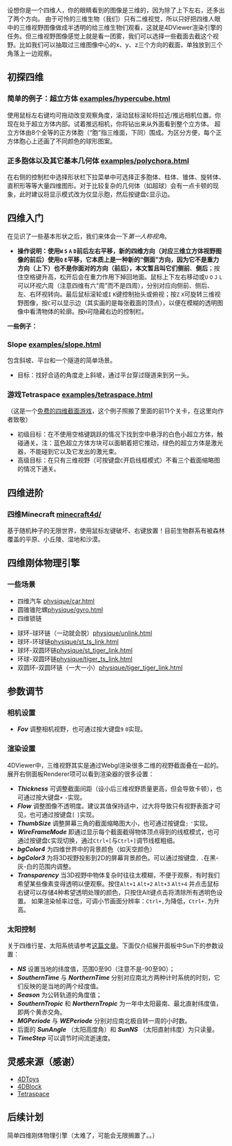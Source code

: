 设想你是一个四维人，你的眼睛看到的图像是三维的，因为除了上下左右，还多出了两个方向。
由于可怜的三维生物（我们）只有二维视觉，所以只好把四维人眼中的三维视野图像做成半透明的给三维生物们观看，这就是4DViewer渲染引擎的任务。但三维视野图像感觉上就是看一团雾，我们可以选择一些截面去截这个视野。比如我们可以抽取过三维图像中心的x、y、z三个方向的截面，单独放到三个角落上一边观察。

## 初探四维

### 简单的例子：超立方体 [examples/hypercube.html](https://wxyhly.github.io/4dViewer/examples/hypercube.html)

使用鼠标左右键均可拖动改变观察角度，滚动鼠标滚轮将拉近/推远相机位置。你现在处于超立方体内部。试着推远相机，你将钻出来从外面看到整个立方体。
超立方体由8个全等的正方体胞（“胞”指三维面，下同）围成。为区分方便，每个正方体胞心上还画了不同颜色的球形图案。

### 正多胞体以及其它基本几何体 [examples/polychora.html](https://wxyhly.github.io/4dViewer/examples/polychora.html)

在右侧的控制栏中选择形状栏下拉菜单中可选择正多胞体、柱体、锥体、旋转体、直积形等等大量四维图形。对于比较复杂的几何体（如超球）会有一点卡顿的现象，此时建议将显示模式改为仅显示胞，然后按键盘`C`显示边。

## 四维入门

在见识了一些基本形状之后，我们来体会一下*第一人称视角*。
- **操作说明：**使用`W` `S` `A` `D`前后左右平移，新的四维方向（对应三维立方体视野图像的前后）使用`Q` `E`平移，它本质上是一种新的“侧面”方向，因为它不是重力方向（上下）也不是你面对的方向（前后），本文暂且叫它们**侧前**、**侧后**；按住空格键升高，松开后会在重力作用下掉回地面。鼠标上下左右移动或`U` `O` `J` `L`可以环视六周（注意四维有六“周”而不是四周），分别对应向侧前、侧后、左、右环视转向。最后鼠标滚轮或`I` `K`键控制抬头或俯视；按`Z` `X`可旋转三维视野图像，按`C`可以显示边（其实画的是每张截面的顶点），以便在模糊的透明图像中看清物体的轮廓。按`H`可隐藏右边的控制栏。

**一些例子：**

### Slope [examples/slope.html](https://wxyhly.github.io/4dViewer/examples/slope.html)
包含斜坡、平台和一个隧道的简单场景。
- 目标：找好合适的角度走上斜坡，通过平台穿过隧道来到另一头。

### 游戏Tetraspace [examples/tetraspace.html](https://wxyhly.github.io/4dViewer/examples/tetraspace.html)
（这是一个[免费的四维截面游戏](https://rantonels.itch.io/brane)，这个例子照搬了里面的前11个关卡，在这里向作者致敬）
+ 初级目标：在不使用空格键跳跃的情况下找到空中悬浮的白色小超立方体，触碰通关。注：蓝色超立方体方块可以面朝着把它推动，绿色的超立方体是激光器，不能碰到它以及它发出的激光束。
+ 高级目标：在只有三维视野（可按键盘`C`开启线框模式）不看三个截面缩略图的情况下通关。

## 四维进阶

### 四维Minecraft [minecraft4d/](https://wxyhly.github.io/4dViewer/minecraft4d/)

基于随机种子的无限世界，使用鼠标左键破坏、右键放置！目前生物群系有被森林覆盖的平原、小丘陵、湿地和沙漠。

## 四维刚体物理引擎

### 一些场景

- 四维汽车 [physique/car.html](https://wxyhly.github.io/4dViewer/physique/car.html)
- 圆锥锥陀螺[physique/gyro.html](https://wxyhly.github.io/4dViewer/physique/gyro.html)
- 四维锁链
 + 球环-球环链（一动就会脱）[physique/unlink.html](https://wxyhly.github.io/4dViewer/physique/unlink.html)
 + 球环-环球链[physique/st_ts_link.html](https://wxyhly.github.io/4dViewer/physique/st_ts_link.html)
 + 球环-双圆环链[physique/st_tiger_link.html](https://wxyhly.github.io/4dViewer/physique/st_tiger_link.html)
 + 环球-双圆环链[physique/tiger_ts_link.html](https://wxyhly.github.io/4dViewer/physique/tiger_ts_link.html)
 + 双圆环-双圆环链（一大一小）[physique/tiger_tiger_link.html](https://wxyhly.github.io/4dViewer/physique/tiger_tiger_link.html)

## 参数调节
### 相机设置
- ***Fov***  调整相机视野，也可通过按大键盘`9` `0`实现。

### 渲染设置
4DViewer中，三维视野其实是通过Webgl渲染很多二维的视野截面叠在一起的。展开右侧面板Renderer项可以看到渲染器的很多设置：
- ***Thickness***  可调整截面间距（设小后三维视野质量更高，但会导致卡顿），也可通过按大键盘`+` `-`实现。
- ***Flow***  调整图像不透明度。建议其值保持适中，过大将导致只有视野表面才可见，也可通过按键盘`[` `]`实现。
- ***ThumbSize***  调整屏幕三角的截面缩略图大小，也可通过按键盘`;` `'`实现。
- ***WireFrameMode***  即通过显示每个截面截得物体顶点得到的线框模式，也可通过按键盘`C`实现切换，通过`Ctrl+[`与`Ctrl+]`调节线框粗细。
- ***bgColor4***  为四维世界中的背景颜色（如天空颜色）
- ***bgColor3***  为将3D视野投影到2D的屏幕背景颜色。可以通过按键盘`,` `.`在黑-灰-白的范围内调整。
- ***Transparency***  当3D视野中物体复杂时往往太模糊，不便于观察，有时我们希望某些像素变得透明以便观察。按住`Alt+1` `Alt+2` `Alt+3` `Alt+4` 并点击鼠标右键可以存储4种希望透明处理的颜色，只按住Alt键点击将清除所有透明色设置。
如果渲染帧率过低，可调小节画面分辨率：`Ctrl+,`为降低，`Ctrl+.`为升高。

### 太阳控制

关于四维行星、太阳系统请参考[这篇文章](https://wxyhly.github.io/2018/08/12/orbit4d/)。下面仅介绍展开面板中Sun下的参数设置：
- ***NS*** 设置当地的纬度值，范围0至90（注意不是-90至90）；
- ***SouthernTime*** 与 ***NorthernTime*** 分别对应南北方两种计时系统的时刻，它们反映的是当地的两个经度值。
- ***Season*** 为公转轨道的角度值；
- ***SouthernTropic*** 和 ***NorthernTropic*** 为一年中太阳最南、最北直射纬度值，即两个黄赤交角。
- ***MGPeriode***  与 ***WEPeriode***  分别对应南北极自转一周的小时数。
- 后面的 ***SunAngle*** （太阳高度角）和 ***SunNS*** （太阳直射纬度）为只读量。
- ***TimeStep***  可以调节时间流逝速度。

## 灵感来源（感谢）
- [4DToys](http://4dtoys.com/)
- [4DBlock](http://www.urticator.net/blocks/)
- [Tetraspace](https://rantonels.itch.io/brane)

## 后续计划

简单四维刚体物理引擎（太难了，可能会无限搁置了。。）